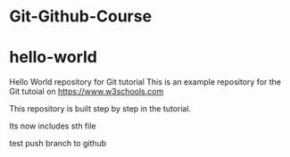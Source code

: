 # Git-Github-Course

# hello-world

Hello World repository for Git tutorial
This is an example repository for the Git tutoial on https://www.w3schools.com

This repository is built step by step in the tutorial.

Its now includes sth file

test push branch to github
